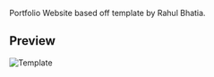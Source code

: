 Portfolio Website based off template by Rahul Bhatia. 
## Preview
![Template]([https://image.ibb.co/e5uBf0/Capture.png](https://github.com/rbhatia46/React-Portfolio/tree/dependabot/npm_and_yarn/minimist-and-mkdirp-and-loader-fs-cache-and-handlebars-1.2.8))


